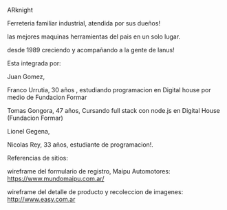ARknight 

Ferreteria familiar industrial, atendida por sus dueños!

las mejores maquinas herramientas del pais en un solo lugar.

desde 1989 creciendo y acompañando a la gente de lanus!

Esta integrada por:

Juan Gomez,

Franco Urrutia, 30 años , estudiando programacion en Digital house por medio de Fundacion Formar 

Tomas Gongora, 47 años, Cursando full stack con node.js en Digital House (Fundacion Formar)

Lionel Gegena,

Nicolas Rey, 33 años, estudiante de programacion!.

Referencias de sitios:

wireframe del formulario de registro, Maipu Automotores:  https://www.mundomaipu.com.ar/

wireframe del detalle de producto y recoleccion de imagenes: http://www.easy.com.ar

